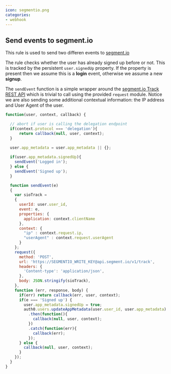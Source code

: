 ```yaml
---
icon: segmentio.png
categories:
- webhook
---
```

## Send events to segment.io

This rule is used to send two differen events to [segment.io](http://segment.io)

The rule checks whether the user has already signed up before or not. This is tracked by the persistent `user.signedUp` property. If the property is present then we assume this is a __login__ event, otherwise we assume a new __signup__.

The `sendEvent` function is a simple wrapper around the [segment.io Track REST API](https://segment.io/libraries/rest-api#track) which is trivial to call using the provided `request` module. Notice we are also sending some additional contextual information: the IP address and User Agent of the user.


```js
function(user, context, callback) {

  // abort if user is calling the delegation endpoint
  if(context.protocol === 'delegation'){
      return callback(null, user, context);
  }

  user.app_metadata = user.app_metadata || {};
  
  if(user.app_metadata.signedUp){
    sendEvent('Logged in');
  } else {
    sendEvent('Signed up');
  }

  function sendEvent(e)
  {
    var sioTrack =  
    {
      userId: user.user_id,
      event: e,
      properties: {
        application: context.clientName
      },
      context: {
        "ip" : context.request.ip,
        "userAgent" : context.request.userAgent
      }
    };
    request({
      method: 'POST',
      url: 'https://SEGMENTIO_WRITE_KEY@api.segment.io/v1/track',
      headers: {
        'Content-type': 'application/json',
      },
      body: JSON.stringify(sioTrack),
    }, 
    function (err, response, body) {
      if(err) return callback(err, user, context);
      if(e === 'Signed up') {
        user.app_metadata.signedUp = true;
        auth0.users.updateAppMetadata(user.user_id, user.app_metadata)
          .then(function(){
            callback(null, user, context);
          })
          .catch(function(err){
            callback(err);
          });
      } else {
        callback(null, user, context);
      }
    });
  }
}
```
